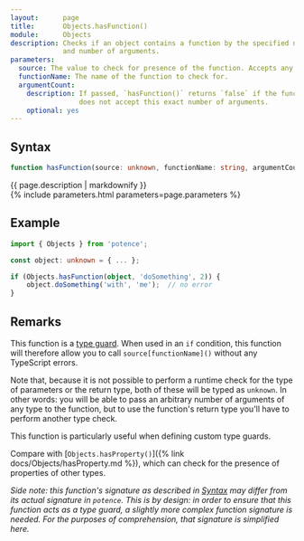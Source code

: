 ```yaml
---
layout:      page
title:       Objects.hasFunction()
module:      Objects
description: Checks if an object contains a function by the specified name
             and number of arguments.
parameters:
  source: The value to check for presence of the function. Accepts any type.
  functionName: The name of the function to check for.
  argumentCount:
    description: If passed, `hasFunction()` returns `false` if the function
                 does not accept this exact number of arguments.
    optional: yes
---
```

## Syntax

```ts
function hasFunction(source: unknown, functionName: string, argumentCount?: number): boolean
```

<div class="description">{{ page.description | markdownify }}</div>
{% include parameters.html parameters=page.parameters %}

## Example

```ts
import { Objects } from 'potence';

const object: unknown = { ... };

if (Objects.hasFunction(object, 'doSomething', 2)) {
    object.doSomething('with', 'me');  // no error
}
```

## Remarks

This function is a
[type guard](https://www.typescriptlang.org/docs/handbook/advanced-types.html#user-defined-type-guards).
When used in an `if` condition, this function will therefore allow you to call
`source[functionName]()` without any TypeScript errors.

Note that, because it is not possible to perform a runtime check for the type of
parameters or the return type, both of these will be typed as `unknown`. In
other words: you will be able to pass an arbitrary number of arguments of any
type to the function, but to use the function's return type you'll have to
perform another type check.

This function is particularly useful when defining custom type guards.

Compare with [`Objects.hasProperty()`]({% link docs/Objects/hasProperty.md %}),
which can check for the presence of properties of other types.

*Side note: this function's signature as described in [Syntax](#syntax) may
differ from its actual signature in `potence`. This is by design: in order to
ensure that this function acts as a type guard, a slightly more complex function
signature is needed. For the purposes of comprehension, that signature is
simplified here.*
